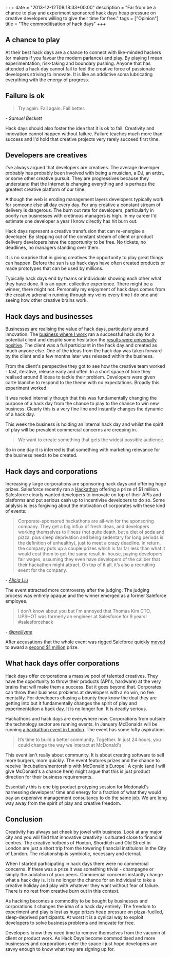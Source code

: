 +++
date = "2013-12-12T08:18:33+00:00"
description = "Far from be a chance to play and experiment sponsored hack days heap pressure on creative developers willing to give their time for free."
tags = ["Opinion"]
title = "The commoditisation of hack days"
+++

## A chance to play

At their best hack days are a chance to connect with like-minded hackers (or
makers if you favour the modern parlance) and play. By playing I mean
experimentation, risk-taking and boundary pushing. Anyone that has attended a
hack day cannot fail to feel the creative force of passionate developers
striving to innovate. It is like an addictive soma lubricating everything with
the energy of progress.

## Failure is ok

> Try again. Fail again. Fail better.

<cite>- Samuel Beckett</cite>

Hack days should also foster the idea that it is ok to fail. Creativity and
innovation cannot happen without failure. Failure teaches much more than success
and I'd hold that creative projects very rarely succeed first time.

## Developers are creatives

I've always argued that developers are creatives. The average developer probably
has probably been involved with being a musician, a DJ, an artist, or some other
creative pursuit. They are progressives because they understand that the
Internet is changing everything and is perhaps the greatest creative platform of
our time.

Although the web is eroding management layers developers typically work for
someone else all day every day. For any creative a constant stream of delivery
is dangerous. The burn out rate for developers, particularly in poorly run
businesses with cretinous managers is high. In my career I'd estimate one
developer a year I know directly has hit burn out.

Hack days represent a creative transfusion that can re-energise a developer. By
stepping out of the constant stream of client or product delivery developers
have the opportunity to be free. No tickets, no deadlines, no managers standing
over them.

It is no surprise that in giving creatives the opportunity to play great things
can happen. Before the sun is up hack days have often created products or made
prototypes that can be used by millions.

Typically hack days end by teams or individuals showing each other what they
have done. It is an open, collective experience. There might be a winner, there
might not. Personally my enjoyment of hack days comes from the creative
adrenalin running through my veins every time I do one and seeing how other
creative brains work.

## Hack days and businesses

Businesses are realising the value of hack days, particularly around innovation.
The [business where I work][1] ran a successful hack day for a potential client
and despite some hesitation the [results were universally positive][2]. The
client was a full participant in the hack day and created as much anyone else.
One of the ideas from the hack day was taken forward by the client and a few
months later was released within the business.

From the client's perspective they got to see how the creative team worked -
fast, iterative, release early and often. In a short space of time they realised
around 8 ideas to tackle their problem. Developers were given carte blanche to
respond to the theme with no expectations. Broadly this experiment worked.

It was noted internally though that this was fundamentally changing the purpose
of a hack day from the chance to play to the chance to win new business. Clearly
this is a very fine line and instantly changes the dynamic of a hack day.

This week the business is holding an internal hack day and whilst the spirit of
play will be prevalent commercial concerns are creeping in.

> We want to create something that gets the widest possible audience.

So in one day it is inferred is that something with marketing relevance for the
business needs to be created.

## Hack days and corporations

Increasingly large corporations are sponsoring hack days and offering huge
prizes. Salesforce recently ran a [Hackathon][3] offering a prize of $1 million.
Salesforce clearly wanted developers to innovate on top of their APIs and
platforms and put serious cash up to incentivise developers to do so. Some
analysis is less forgiving about the motivation of corporates with these kind of
events:

> Corporate-sponsored hackathons are all-win for the sponsoring company. They
> get a big influx of fresh ideas, and developers working themselves to illness
> (not quite death, but a diet of soda and pizza, plus sleep deprivation and
> being sedentary for long periods is the definition of unhealthy), just to meet
> a crazy deadline. In return, the company puts up a couple prizes which is far
> far less than what it would cost them to get the same result in-house, paying
> developers fair wages, assuming they even have developers of the caliber that
> their hackathon might attract. On top of it all, it’s also a recruiting event
> for the company.

<cite>- [Alicia Liu][4]</cite>

The event attracted more controversy after the judging. The judging process was
entirely opaque and the winner emerged as a former Saleforce employee.

> I don't know about you but I'm annoyed that Thomas Kim CTO, UPSHOT was
> formerly an engineer at Salesforce for 9 years! #salesforcehack

<cite>- [@preillyme][5]</cite>

After accusations that the whole event was rigged Saleforce quickly [moved][7]
to award a [second $1 million][6] prize.

## What hack days offer corporations

Hack days offer corporations a massive pool of talented creatives. They have the
opportunity to throw their products (API's, hardware) at the very brains that
will make them a success. But it goes beyond that. Corporates can throw their
business problems at developers with a no win, no fee mentality. For developers
chasing a bounty they know the deal they are getting into but it fundamentally
changes the spirit of play and experimentation a hack day. It is no longer fun.
It is deadly serious.

Hackathons and hack days are everywhere now. Corporations from outside the
technology sector are running events. In January McDonalds will be running [a
hackathon event in London][8]. The event has some lofty aspirations.

> It’s time to build a better community. Together. In just 24 hours, you could
> change the way we interact at McDonald's

This event isn't really about community. It is about creating software to sell
more burgers, more quickly. The event features prizes and the chance to receive
'Incubation/mentorship with McDonald's Europe'. A cynic (and I will give
McDonald's a chance here) might argue that this is just product direction for
their business requirements.

Essentially this is one big product protyping session for Mcdonald's harnessing
developers' time and energy for a fraction of what they would pay an expensive
management consultancy to do the same job. We are long way away from the spirit
of play and creative freedom.

## Conclusion

Creativity has always sat cheek by jowel with business. Look at any major city
and you will find that innovative creativity is situated close to financial
centres. The creative hotbeds of Hoxton, Shorditch and Old Street in London are
just a short trip from the towering financial instituions in the City of London.
The relationship is symbiotic, necessary and eternal.

When I started participating in hack days there were no commercial concerns. If
there was a prize it was something trivial - champagne or simply the adulation
of your peers. Commercial concerns instantly change what a hack day is. It is no
longer the chance for an individual to take a creative holiday and play with
whatever they want without fear of failure. There is no rest from creative burn
out in this context.

As hacking becomes a commodity to be bought by businesses and corporations it
changes the idea of a hack day entirely. The freedom to experiment and play is
lost as huge prizes heap pressure on pizza-fuelled, sleep-deprived participants.
At worst it is a cynical way to exploit developers to solve business problems
and innovate for free.

Developers know they need time to remove themselves from the vacumn of client or
product work. As Hack Days become commoditised and more businesses and
corporations enter the space I just hope developers are savvy enough to know
what they are signing up for.

[1]: http://pebblecode.com
[2]:
  http://blog.pebblecode.com/post/64705931344/winning-new-business-with-hack-days
[3]: http://events.developerforce.com/dreamforce/hackathon
[4]: https://medium.com/hackers-and-hacking/b839268fb82d
[5]: https://twitter.com/preillyme/status/403679005489905664
[6]:
  http://readwrite.com/2013/12/02/salesforce-hackathon-controversy-upshot-healthcare-love#awesm=~opNp93Afuhf4hi
[7]:
  http://blogs.developerforce.com/developer-relations/2013/12/update-on-salesforce1-hackathon-feedback-review.html
[8]: https://www.eventbrite.com/e/mcdonalds-europe-hackathon-tickets-9153244601
